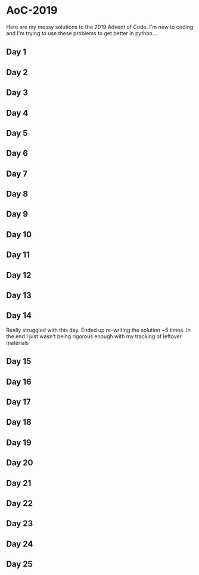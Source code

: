 # AoC-2019
Here are my messy solutions to the 2019 Advent of Code.
I'm new to coding and I'm trying to use these problems to get better in python...


## Day 1

## Day 2

## Day 3

## Day 4

## Day 5

## Day 6

## Day 7

## Day 8

## Day 9

## Day 10

## Day 11

## Day 12

## Day 13

## Day 14
Really struggled with this day. Ended up re-writing the solution ~5 times. 
In the end I just wasn't being rigorous enough with my tracking of leftover materials

## Day 15
## Day 16
## Day 17
## Day 18
## Day 19
## Day 20
## Day 21
## Day 22
## Day 23
## Day 24
## Day 25
